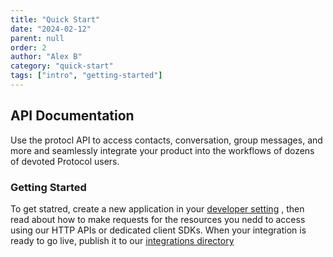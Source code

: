 ```yaml
---
title: "Quick Start"
date: "2024-02-12"
parent: null
order: 2
author: "Alex B"
category: "quick-start"
tags: ["intro", "getting-started"]
---
```


## API Documentation

Use the protocl API to access contacts, conversation, group messages, and more and seamlessly integrate your product into the workflows of dozens of devoted Protocol users.

### Getting Started

To get statred, create a new application in your [developer setting](/dev-settings) , then read about how to make requests for the resources you nedd to access using our HTTP APIs or dedicated client SDKs. When your integration is ready to go live, publish it to our [integrations directory](/integration-directory)
